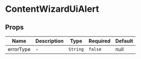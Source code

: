 # ContentWizardUiAlert

## Props

<!-- @vuese:ContentWizardUiAlert:props:start -->
|Name|Description|Type|Required|Default|
|---|---|---|---|---|
|errorType|-|`String`|`false`|null|

<!-- @vuese:ContentWizardUiAlert:props:end -->
